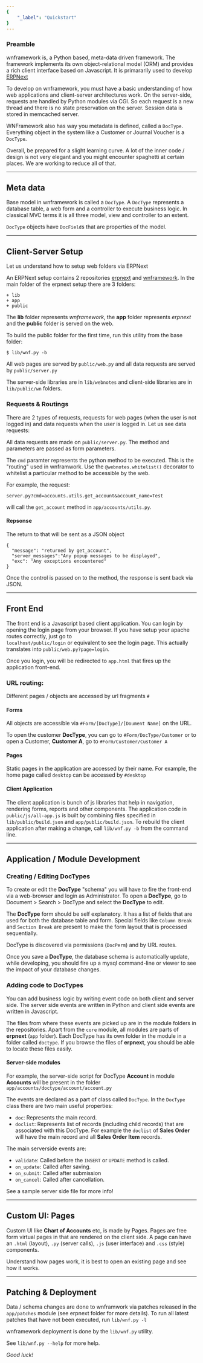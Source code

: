```yaml
---
{
	"_label": "Quickstart"
}
---
```

### Preamble

wnframework is, a Python based, meta-data driven framework. The framework implements 
its own object-relational model (ORM) and provides a rich client interface based on 
Javascript. It is primararily used to develop [ERPNext](https://github.com/webnotes/erpnext)

To develop on wnframework, you must have a basic understanding of how web applications 
and client-server architectures work. On the server-side, requests are handled by Python 
modules via CGI. So each request is a new thread and there is no state preservation on 
the server. Session data is stored in memcached server.

WNFramework also has way you metadata is defined, called a `DocType`. Everything 
object in the system like a Customer or Journal Voucher is a `DocType`.

Overall, be prepared for a slight learning curve. A lot of the inner code / design 
is not very elegant and you might encounter spaghetti at certain places. We are working 
to reduce all of that.

---

## Meta data

Base model in wnframework is called a `DocType`. A `DocType` represents a database table, 
a web form and a controller to execute business logic. In classical MVC terms it is all 
three model, view and controller to an extent.

`DocType` objects have `DocField`s that are properties of the model.

---

## Client-Server Setup

Let us understand how to setup web folders via ERPNext

An ERPNext setup contains 2 repositories [erpnext](/webnotes/erpnext) and 
[wnframework](/webnotes/wnframework). In the main folder of the erpnext setup there 
are 3 folders:

	+ lib
	+ app
	+ public

The **lib** folder represents *wnframework*, the **app** folder represents *erpnext* and 
the **public** folder is served on the web.

To build the public folder for the first time, run this utility from the base folder:
	
`$ lib/wnf.py -b`

All web pages are served by `public/web.py` and all data requests are served 
by `public/server.py`

The server-side libraries are in `lib/webnotes` and client-side libraries are 
in `lib/public/wn` folders.

### Requests & Routings

There are 2 types of requests, requests for web pages (when the user is not logged in) and 
data requests when the user is logged in. Let us see data requests:

All data requests are made on `public/server.py`. The method and parameters are passed as 
form parameters. 

The `cmd` paramter represents the python method to be executed. This is the "routing" used 
in wnframwork. Use the `@webnotes.whitelist()` decorator to whitelist a particular method 
to be accessible by the web.

For example, the request:

`server.py?cmd=accounts.utils.get_account&account_name=Test`

will call the `get_account` method in `app/accounts/utils.py`. 

#### Repsonse

The return to that will be sent as a JSON object

	{
	  "message": "returned by get_account", 
	  "server_messages":"Any popup messages to be displayed", 
	  "exc": "Any exceptions encountered"
	}

Once the control is passed on to the method, the response is sent back via JSON.

---

## Front End

The front end is a Javascript based client application. You can login by opening the login 
page from your browser. If you have setup your apache routes correctly, just go to  
`localhost/public/login` or equivalent to see the login page. This actually translates 
into `public/web.py?page=login`.

Once you login, you will be redirected to `app.html` that fires up the application front-end.

### URL routing:

Different pages / objects are accessed by url fragments `#`

#### Forms

All objects are accessible via `#Form/[DocType]/[Doument Name]` on the URL.

To open the customer **DocType**, you can go to `#Form/DocType/Customer` or to open 
a Customer, **Customer A**, go to `#Form/Customer/Customer A`

#### Pages

Static pages in the application are accessed by their name. For example, the home 
page called `desktop` can be accessed by `#desktop`

#### Client Application

The client application is bunch of js libraries that help in navigation, rendering 
forms, reports and other components. The application code in `public/js/all-app.js` 
is built by combining files specified in `lib/public/build.json` and `app/public/build.json`.
 To rebuild the client application after making a change, call `lib/wnf.py -b` from the 
command line.

---

## Application / Module Development

### Creating / Editing DocTypes

To create or edit the **DocType** "schema" you will have to fire the front-end via a 
web-browser and login as Administrator. To open a **DocType**, 
go to Document > Search > DocType and select the **DocType** to edit.

The **DocType** form should be self explanatory. It has a list of fields that are 
used for both the database table and form. Special fields like `Column Break` and 
`Section Break` are present to make the form layout that is processed sequentially.

DocType is discovered via permissions (`DocPerm`) and by URL routes. 

Once you save a **DocType**, the database schema is automatically update, while 
developing, you should fire up a mysql command-line or viewer to see the impact 
of your database changes.

### Adding code to DocTypes

You can add business logic by writing event code on both client and server side. 
The server side events are written in Python and client side events are written in 
Javascript.

The files from where these events are picked up are in the module folders in the 
repositories. Apart from the `core` module, all modules are parts 
of **erpnext** (`app` folder). Each DocType has its own folder in the module in a 
folder called `doctype`. If you browse the files of **erpnext**, you should be able 
to locate these files easily.

#### Server-side modules

For example, the server-side script for DocType **Account** in module **Accounts** 
will be present in the folder `app/accounts/doctype/account/account.py`

The events are declared as a part of class called `DocType`. In the `DocType` 
class there are two main useful properties:

- `doc`: Represents the main record.
- `doclist`: Represents list of records (including child records) that are associated 
with this DocType. For example the `doclist` of **Sales Order** will have the main record 
and all **Sales Order Item** records.

The main serverside events are:

- `validate`: Called before the `INSERT` or `UPDATE` method is called.
- `on_update`: Called after saving.
- `on_submit`: Called after submission
- `on_cancel`: Called after cancellation.

See a sample server side file for more info!

---

## Custom UI: Pages

Custom UI like **Chart of Accounts** etc, is made by Pages. Pages are free form virtual 
pages in that are rendered on the client side. A page can have an `.html` (layout), 
`.py` (server calls), `.js` (user interface) and `.css` (style) components.

Understand how pages work, it is best to open an existing page and see how it works.

---

## Patching & Deployment

Data / schema changes are done to wnframwork via patches released in the `app/patches` 
module (see erpnext folder for more details). To run all latest patches that have not 
been executed, run `lib/wnf.py -l`

wnframework deployment is done by the `lib/wnf.py` utility.

See `lib/wnf.py --help` for more help.

_Good luck!_
